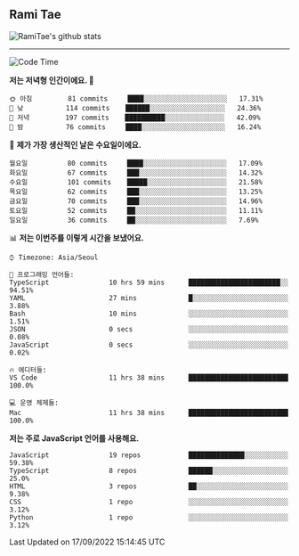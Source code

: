 ## Rami Tae

![RamiTae's github stats](https://github-readme-stats.vercel.app/api?username=RamiTae&show_icons=true&theme=tokyonight)

---
<!--START_SECTION:waka-->
![Code Time](http://img.shields.io/badge/Code%20Time-373%20hrs%2021%20mins-blue)

**저는 저녁형 인간이에요. 🦉** 

```text
🌞 아침         81 commits     ████░░░░░░░░░░░░░░░░░░░░░   17.31% 
🌆 낮　         114 commits    ██████░░░░░░░░░░░░░░░░░░░   24.36% 
🌃 저녁         197 commits    ██████████░░░░░░░░░░░░░░░   42.09% 
🌙 밤　         76 commits     ████░░░░░░░░░░░░░░░░░░░░░   16.24%

```
📅 **제가 가장 생산적인 날은 수요일이에요.** 

```text
월요일          80 commits     ████░░░░░░░░░░░░░░░░░░░░░   17.09% 
화요일          67 commits     ███░░░░░░░░░░░░░░░░░░░░░░   14.32% 
수요일          101 commits    █████░░░░░░░░░░░░░░░░░░░░   21.58% 
목요일          62 commits     ███░░░░░░░░░░░░░░░░░░░░░░   13.25% 
금요일          70 commits     ███░░░░░░░░░░░░░░░░░░░░░░   14.96% 
토요일          52 commits     ██░░░░░░░░░░░░░░░░░░░░░░░   11.11% 
일요일          36 commits     ██░░░░░░░░░░░░░░░░░░░░░░░   7.69%

```


📊 **저는 이번주를 이렇게 시간을 보냈어요.** 

```text
⌚︎ Timezone: Asia/Seoul

💬 프로그래밍 언어들: 
TypeScript               10 hrs 59 mins      ███████████████████████░░   94.51% 
YAML                     27 mins             █░░░░░░░░░░░░░░░░░░░░░░░░   3.88% 
Bash                     10 mins             ░░░░░░░░░░░░░░░░░░░░░░░░░   1.51% 
JSON                     0 secs              ░░░░░░░░░░░░░░░░░░░░░░░░░   0.08% 
JavaScript               0 secs              ░░░░░░░░░░░░░░░░░░░░░░░░░   0.02%

🔥 에디터들: 
VS Code                  11 hrs 38 mins      █████████████████████████   100.0%

💻 운영 체제들: 
Mac                      11 hrs 38 mins      █████████████████████████   100.0%

```

**저는 주로 JavaScript 언어를 사용해요.** 

```text
JavaScript               19 repos            ██████████████░░░░░░░░░░░   59.38% 
TypeScript               8 repos             ██████░░░░░░░░░░░░░░░░░░░   25.0% 
HTML                     3 repos             ██░░░░░░░░░░░░░░░░░░░░░░░   9.38% 
CSS                      1 repo              ░░░░░░░░░░░░░░░░░░░░░░░░░   3.12% 
Python                   1 repo              ░░░░░░░░░░░░░░░░░░░░░░░░░   3.12%

```



 Last Updated on 17/09/2022 15:14:45 UTC
<!--END_SECTION:waka-->
